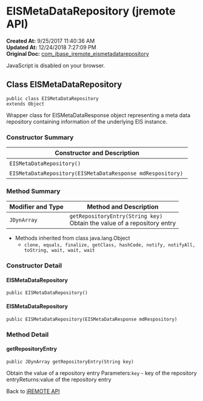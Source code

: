 # EISMetaDataRepository (jremote API)

**Created At:** 9/25/2017 11:40:36 AM  
**Updated At:** 12/24/2018 7:27:09 PM  
**Original Doc:** [com_jbase_jremote_eismetadatarepository](https://docs.jbase.com/39248-jremote/com_jbase_jremote_eismetadatarepository)  


JavaScript is disabled on your browser.



## Class EISMetaDataRepository

```
public class EISMetaDataRepository
extends Object
```

Wrapper class for EISMetaDataResponse object representing a meta data repository containing information of the underlying EIS instance.

### Constructor Summary


| Constructor and Description<br> |
| --- |
| `EISMetaDataRepository()` <br> |
| `EISMetaDataRepository(EISMetaDataResponse mdRespository)` <br> |






### Method Summary


| Modifier and Type<br> | Method and Description<br> |
| --- | --- |
| `JDynArray`<br> | `getRepositoryEntry(String key)`<br>Obtain the value of a repository entry<br> |


- Methods inherited from class java.lang.Object
    - `clone, equals, finalize, getClass, hashCode, notify, notifyAll, toString, wait, wait, wait`

### Constructor Detail

#### EISMetaDataRepository

```
public EISMetaDataRepository()
```



#### EISMetaDataRepository

```
public EISMetaDataRepository(EISMetaDataResponse mdRespository)
```





### Method Detail

#### getRepositoryEntry

```
public JDynArray getRepositoryEntry(String key)
```

Obtain the value of a repository entry
Parameters:`key` - key of the repository entryReturns:value of the repository entry

Back to [jREMOTE API](com_jbase_jremote_package-summary)
